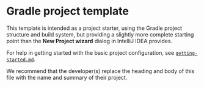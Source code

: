 # Gradle project template

This template is intended as a project starter, using the Gradle project structure and build system, but providing a slightly more complete starting point than the **New Project wizard** dialog in IntelliJ IDEA provides.

For help in getting started with the basic project configuration, see [`getting-started.md`](getting-started.md).

We recommend that the developer(s) replace the heading and body of this file with the name and summary of their project.